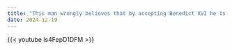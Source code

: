 ```yaml
---
title: "This man wrongly believes that by accepting Benedict XVI he is staying with Peter"
date: 2024-12-19
---
```


{{< youtube ls4FepD1DFM >}}
